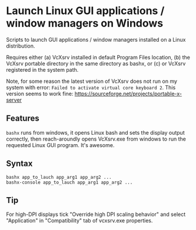 # Launch Linux GUI applications / window managers on Windows

Scripts to launch GUI applications / window managers installed on a Linux distribution.

Requires either (a) VcXsrv installed in default Program Files location, (b) the VcXsrv portable directory in the same directory as bashx, or (c) or VcXsrv registered in the system path.

Note, for some reason the latest version of VcXsrv does not run on my system with error: `Failed to activate virtual core keyboard 2`. This version seems to work fine: https://sourceforge.net/projects/portable-x-server

## Features

`bashx` runs from windows, it opens Linux bash and sets the display output correctly, then reach-aroundly opens VcXsrv.exe from windows to run the requested Linux GUI program. It's awesome.

## Syntax

`bashx app_to_lauch app_arg1 app_arg2 ... ` <br>
`bashx-console app_to_lauch app_arg1 app_arg2 ... `

## Tip

For high-DPI displays tick "Override high DPI scaling behavior" and select "Application" in "Compatibility" tab of vcxsrv.exe properties.

